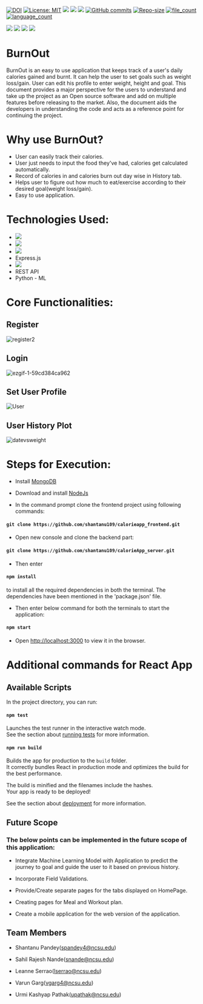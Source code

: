 <a href="https://doi.org/10.5281/zenodo.5534872"><img src="https://zenodo.org/badge/DOI/10.5281/zenodo.5534872.svg" alt="DOI"></a> [![License: MIT](https://img.shields.io/badge/License-MIT-yellow.svg)](https://opensource.org/licenses/MIT) <a href="https://img.shields.io/github/commits-since/shantanu109/calorieapp_frontend/1.0.0.svg" ><img src="https://img.shields.io/github/commits-since/shantanu109/calorieapp_frontend/1.0.0.svg"></a>   <a href="https://img.shields.io/github/issues/shantanu109/calorieapp_frontend.svg" ><img src="https://img.shields.io/github/issues/shantanu109/calorieapp_frontend.svg"></a>  <a href="https://img.shields.io/github/issues-closed/shantanu109/calorieapp_frontend.svg"><img src="https://img.shields.io/github/issues-closed/shantanu109/calorieapp_frontend.svg"></a> 
[![GitHub commits](https://badgen.net/github/last-commit/pncnmnp/SE21-project)](https://https://github.com/shantanu109/calorieapp_frontend/)
[![Repo-size](https://img.shields.io/github/repo-size/pncnmnp/SE21-project)](https://GitHub.com/shantanu109/calorieapp_frontend/)
[![file_count](https://img.shields.io/github/directory-file-count/pncnmnp/SE21-project)](https://GitHub.com/shantanu109/calorieapp_frontend/)
[![language_count](https://img.shields.io/github/languages/count/pncnmnp/SE21-project)](https://GitHub.com/shantanu109/calorieapp_frontend/)

<a href="https://img.shields.io/badge/Node.js-43853D?style=for-the-badge&logo=node.js&logoColor=white" ><img src="https://img.shields.io/badge/Node.js-43853D?style=for-the-badge&logo=node.js&logoColor=white"></a>  <a href="https://img.shields.io/badge/React-20232A?style=for-the-badge&logo=react&logoColor=61DAFB" ><img src="https://img.shields.io/badge/React-20232A?style=for-the-badge&logo=react&logoColor=61DAFB"></a>     <a href="https://img.shields.io/badge/Redux-593D88?style=for-the-badge&logo=redux&logoColor=white" ><img src="https://img.shields.io/badge/Redux-593D88?style=for-the-badge&logo=redux&logoColor=white"></a> <a href="https://img.shields.io/badge/MongoDB-4EA94B?style=for-the-badge&logo=mongodb&logoColor=white"  ><img src="https://img.shields.io/badge/MongoDB-4EA94B?style=for-the-badge&logo=mongodb&logoColor=white"></a>   

# BurnOut
BurnOut is an easy to use application that keeps track of a user's daily calories gained and burnt. It can help the user to set goals such as weight loss/gain. User can edit his profile to enter weight, height and goal. This document provides a major perspective for the users to understand and take up the project as an Open source software and add on multiple features before releasing to the market. Also, the document aids the developers in understanding the code and acts as a reference point for continuing the project. 

# Why use BurnOut?
 - User can easily track their calories.
 - User just needs to input the food they've had, calories get calculated automatically.
 - Record of calories in and calories burn out day wise in History tab.
 - Helps user to figure out how much to eat/exercise according to their desired goal(weight loss/gain).
 - Easy to use application.

# Technologies Used:
 - <a href="https://img.shields.io/badge/React-20232A?style=for-the-badge&logo=react&logoColor=61DAFB" ><img src="https://img.shields.io/badge/React-20232A?style=for-the-badge&logo=react&logoColor=61DAFB"></a>
 -  <a href="https://img.shields.io/badge/Redux-593D88?style=for-the-badge&logo=redux&logoColor=white" ><img src="https://img.shields.io/badge/Redux-593D88?style=for-the-badge&logo=redux&logoColor=white"></a>
 - <a href="https://img.shields.io/badge/Node.js-43853D?style=for-the-badge&logo=node.js&logoColor=white" ><img src="https://img.shields.io/badge/Node.js-43853D?style=for-the-badge&logo=node.js&logoColor=white"></a>
 - Express.js
 - <a href="https://img.shields.io/badge/MongoDB-4EA94B?style=for-the-badge&logo=mongodb&logoColor=white"  ><img src="https://img.shields.io/badge/MongoDB-4EA94B?style=for-the-badge&logo=mongodb&logoColor=white"></a>   
 - REST API
 - Python - ML
 
 # Core Functionalities:
 
 ## Register
![register2](https://user-images.githubusercontent.com/25662536/135362555-0b318a15-6055-46b1-9a68-fdb6347341b5.gif)

 ## Login
 ![ezgif-1-59cd384ca962](https://user-images.githubusercontent.com/25662536/135186441-62458bc0-72ff-41b5-84d4-39b4e8985b71.gif)
 
 ## Set User Profile
 ![User](https://user-images.githubusercontent.com/25662536/135188482-8a80702e-3405-479a-be9f-3fa5cb249a9f.gif)

 ## User History Plot
 ![datevsweight](https://user-images.githubusercontent.com/89487138/135519908-74894e53-c8a7-423a-af1e-66bfcf5cd1de.png)

# Steps for Execution:
 - Install [MongoDB](https://docs.mongodb.com/manual/tutorial/install-mongodb-on-windows)
 - Download and install [NodeJs](https://nodejs.org/en/download/)
 
 - In the command prompt clone the frontend project using following commands:
#### `git clone https://github.com/shantanu109/calorieapp_frontend.git`
 - Open new console and clone the backend part:
#### `git clone https://github.com/shantanu109/calorieApp_server.git`

 - Then enter
 #### `npm install`
 to install all the required dependencies in both the terminal. The dependencies have been mentioned in the 'package.json' file.

 - Then enter below command for both the terminals to start the application:
#### `npm start`

 - Open [http://localhost:3000](http://localhost:3000) to view it in the browser.


# Additional commands for React App

## Available Scripts

In the project directory, you can run:

#### `npm test`

Launches the test runner in the interactive watch mode.\
See the section about [running tests](https://facebook.github.io/create-react-app/docs/running-tests) for more information.

#### `npm run build`

Builds the app for production to the `build` folder.\
It correctly bundles React in production mode and optimizes the build for the best performance.

The build is minified and the filenames include the hashes.\
Your app is ready to be deployed!

See the section about [deployment](https://facebook.github.io/create-react-app/docs/deployment) for more information.



## Future Scope
### The below points can be implemented in the future scope of this application:

 - Integrate Machine Learning Model with Application to predict the journey to goal and guide the user to it based on previous history.

 - Incorporate Field Validations.

 - Provide/Create separate pages for the tabs displayed on HomePage.

 - Creating pages for Meal and Workout plan.

 - Create a mobile application for the web version of the application.
 
## Team Members

 - Shantanu Pandey(spandey4@ncsu.edu)

 - Sahil Rajesh Nande(snande@ncsu.edu)

 - Leanne Serrao(lserrao@ncsu.edu)

 - Varun Garg(vgarg4@ncsu.edu)

 - Urmi Kashyap Pathak(upathak@ncsu.edu)
